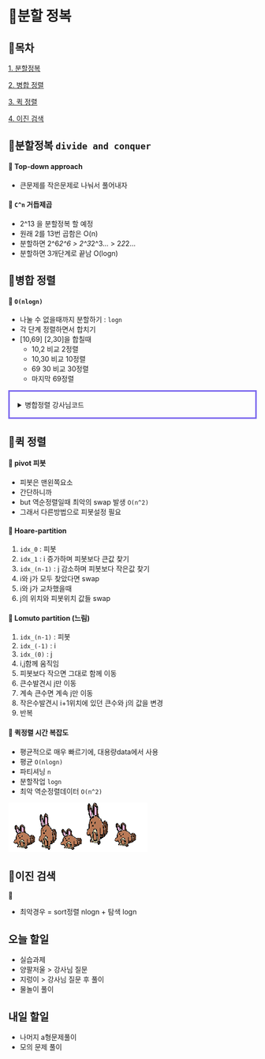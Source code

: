 # 🦙분할 정복

## 🐫목차
[1. 분할정복](#분할-정복)

[2. 병합 정렬](#병합-정렬)

[3. 퀵 정렬](#퀵-정렬)

[4. 이진 검색](#이진-검색)

## 🐪분할정복 `divide and conquer`
#### 🦨 Top-down approach
+ 큰문제를 작은문제로 나눠서 풀어내자
#### 🦨 `C^n` 거듭제곱 
+ 2^13 을 분할정복 할 예정
+ 원래 2를 13번 곱함은 O(n)
+ 분할하면 2^6*2^6 > 2^3*2^3... > 2*2*2...
+ 분할하면 3개단계로 끝남 O(logn)

## 🐐병합 정렬
#### 🦡 `O(nlogn)`
+ 나눌 수 없을때까지 분할하기 : `logn`
+ 각 단계 정렬하면서 합치기
+ [10,69] [2,30]을 합칠때
  + 10,2 비교 2정렬
  + 10,30 비교 10정렬
  + 69 30 비교 30정렬
  + 마지막 69정렬

<div style=" border: solid mediumslateblue; padding: 1rem">
<details>
<summary>
병합정렬 강사님코드
</summary>

```py
첨부 전 (b_병합정렬.py 참고)
```

</details>
</div>

## 🐑퀵 정렬
#### 🐀 pivot 피봇 
+ 피봇은 맨왼쪽요소
+ 간단하니까
+ but 역순정렬일때 최악의 swap 발생 `O(n^2)`
+ 그래서 다른방법으로 피봇설정 필요
#### 🐀 Hoare-partition
1. `idx_0` : 피봇
2. `idx_1` : i 증가하며 피봇보다 큰값 찾기
3. `idx_(n-1)` : j 감소하며 피봇보다 작은값 찾기
4. i와 j가 모두 찾았다면 swap
5. i와 j가 교차했을때
6. j의 위치와 피봇위치 값들 swap
#### 🐀 Lomuto partition (느림)
1. `idx_(n-1)` : 피봇
2. `idx_(-1)` : i
3. `idx_(0)` : j
4. i,j함께 움직임
5. 피봇보다 작으면 그대로 함께 이동
6. 큰수발견시 j만 이동
7. 계속 큰수면 계속 j만 이동 
8. 작은수발견시 i+1위치에 있던 큰수와 j의 값을 변경
9. 반복
#### 🐀 퀵정렬 시간 복잡도
+ 평균적으로 매우 빠르기에, 대용량data에서 사용
+ 평균 `O(nlogn)`
+ 파티셔닝 `n` 
+ 분할작업 `logn` 
+ 최악 역순정렬데이터 `O(n^2)`

![alt text](image-1.png)

## 🐏이진 검색
🐁 
+ 최악경우 = sort정렬 nlogn + 탐색 logn

## 오늘 할일
+ 실습과제
+ 양팔저울 > 강사님 질문
+ 지렁이 > 강사님 질문 후 풀이
+ 물놀이 풀이
## 내일 할일
+ 나머지 a형문제풀이
+ 모의 문제 풀이